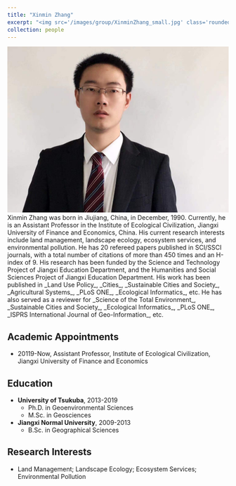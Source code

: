 ```yaml
---
title: "Xinmin Zhang"
excerpt: "<img src='/images/group/XinminZhang_small.jpg' class='rounded-corners'><br/>Principal Investigator"
collection: people
---
```

<img src='/images/group/XinminZhang.jpg' class='rounded-corners'>
<br/>Xinmin Zhang was born in Jiujiang, China, in December, 1990. Currently, he is an Assistant Professor in the Institute of Ecological Civilization, Jiangxi University of Finance and Economics, China. His current research interests include land management, landscape ecology, ecosystem services, and environmental pollution. He has 20 refereed papers published in SCI/SSCI journals, with a total number of citations of more than 450 times and an H-index of 9. His research has been funded by the Science and Technology Project of Jiangxi Education Department, and the Humanities and Social Sciences Project of Jiangxi Education Department. His work has been published in _Land Use Policy_, _Cities_, _Sustainable Cities and Society_, _Agricultural Systems_, _PLoS ONE_, _Ecological Informatics_, etc. He has also served as a reviewer for _Science of the Total Environment_, _Sustainable Cities and Society_, _Ecological Informatics_, _PLoS ONE_, _ISPRS International Journal of Geo-Information_, etc.<br/>

## Academic Appointments
  * 20119-Now, Assistant Professor, Institute of Ecological Civilization, Jiangxi University of Finance and Economics

## Education
* **University of Tsukuba**, 2013-2019
  * Ph.D. in Geoenvironmental Sciences
  * M.Sc. in Geosciences
* **Jiangxi Normal University**, 2009-2013
  * B.Sc. in Geographical Sciences

## Research Interests
  * Land Management; Landscape Ecology; Ecosystem Services; Environmental Pollution
